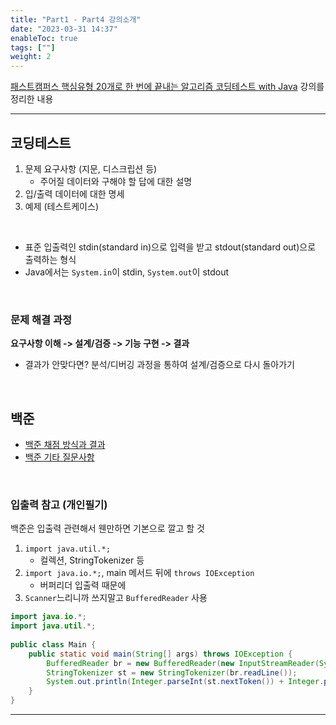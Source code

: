 ```yaml
---
title: "Part1 - Part4 강의소개"
date: "2023-03-31 14:37"
enableToc: true
tags: [""]
weight: 2
---
```


<a href='https://fastcampus.co.kr/dev_online_codingtest' target='_blank'>패스트캠퍼스 핵심유형 20개로 한 번에 끝내는 알고리즘 코딩테스트 with Java</a> 강의를 정리한 내용

<hr>

## 코딩테스트

1. 문제 요구사항 (지문, 디스크립션 등)
	- 주어질 데이터와 구해야 할 답에 대한 설명
2. 입/출력 데이터에 대한 명세
3. 예제 (테스트케이스)

<br>

- 표준 입출력인 stdin(standard in)으로 입력을 받고 stdout(standard out)으로 출력하는 형식
- Java에서는 `System.in`이 stdin, `System.out`이 stdout

<br>

### 문제 해결 과정

**요구사항 이해 -> 설계/검증 -> 기능 구현 -> 결과**
- 결과가 안맞다면? 분석/디버깅 과정을 통하여 설계/검증으로 다시 돌아가기

<br>

## 백준

- <a href='https://help.acmicpc.net/judge/info' target='_blank'>백준 채점 방식과 결과</a>
- <a href='https://help.acmicpc.net/question' target='_blank'>백준 기타 질문사항</a>

<br>

### 입출력 참고 (개인필기)

백준은 입출력 관련해서 웬만하면 기본으로 깔고 할 것

1. `import java.util.*;`
	- 컬렉션, StringTokenizer 등
2. `import java.io.*;`, main 메서드 뒤에 `throws IOException`
	- 버퍼리더 입출력 때문에
3. `Scanner`느리니까 쓰지말고 `BufferedReader` 사용

```java {title="BaekJoon - 1000"}
import java.io.*;  
import java.util.*;  
  
public class Main {  
    public static void main(String[] args) throws IOException {  
        BufferedReader br = new BufferedReader(new InputStreamReader(System.in));  
        StringTokenizer st = new StringTokenizer(br.readLine());  
        System.out.println(Integer.parseInt(st.nextToken()) + Integer.parseInt(st.nextToken()));  
    }  
}
```

<hr>